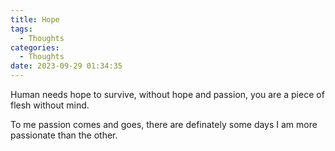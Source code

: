 ```yaml
---
title: Hope
tags:
  - Thoughts
categories:
  - Thoughts
date: 2023-09-29 01:34:35
---
```


Human needs hope to survive, without hope and passion, you are a piece of flesh without mind.

To me passion comes and goes, there are definately some days I am more passionate than the other. 